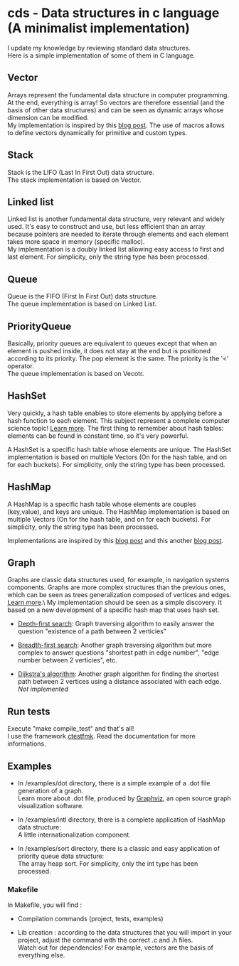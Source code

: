 # cds - Data structures in c language (A minimalist implementation)

I update my knowledge by reviewing standard data structures.\
Here is a simple implementation of some of them in C language.

## Vector

Arrays represent the fundamental data structure in computer programming. At the end, everything is array!
So vectors are therefore essential (and the basis of other data structures) and can be seen as dynamic arrays whose dimension can be modified.\
My implementation is inspired by this [blog post](https://constantsmatter.com/posts/generic-ds-c/).
The use of macros allows to define vectors dynamically for primitive and custom types.

## Stack

Stack is the LIFO (Last In First Out) data structure.\
The stack implementation is based on Vector.

## Linked list

Linked list is another fundamental data structure, very relevant and widely used. It's easy to construct and use, but less efficient than an array because pointers are needed to iterate through elements and each element takes more space in memory (specific malloc).\
My implementation is a doubly linked list allowing easy access to first and last element. For simplicity, only the string type has been processed.

## Queue

Queue is the FIFO (First In First Out) data structure.\
The queue implementation is based on Linked List.

## PriorityQueue

Basically, priority queues are equivalent to queues except that when an element is pushed inside, it does not stay at the end but is positioned according to its priority. The pop element is the same.
The priority is the '<' operator.\
The queue implementation is based on Vecotr.

## HashSet

Very quickly, a hash table enables to store elements by applying before a hash function to each element. This subject represent a complete computer science topic! [Learn more](https://en.wikipedia.org/wiki/Hash_table).
The first thing to remember about hash tables: elements can be found in constant time, so it's very powerful.

A HashSet is a specific hash table whose elements are unique.
The HashSet implementation is based on multiple Vectors (On for the hash table, and on for each buckets). For simplicity, only the string type has been processed.

## HashMap

A HashMap is a specific hash table whose elements are couples (key,value), and keys are unique.
The HashMap implementation is based on multiple Vectors (On for the hash table, and on for each buckets). For simplicity, only the string type has been processed.

Implementations are inspired by this [blog post](https://www.journaldev.com/35238/hash-table-in-c-plus-plus) and this another [blog post](https://benhoyt.com/writings/hash-table-in-c/).

## Graph

Graphs are classic data structures used, for example, in navigation systems components.
Graphs are more complex structures than the previous ones, which can be seen as trees generalization composed of vertices and edges. [Learn more](https://en.wikipedia.org/wiki/Graph_(abstract_data_type)).\
My implementation should be seen as a simple discovery.
It based on a new development of a specific hash map that uses hash set.

* [Depth-first search](https://en.wikipedia.org/wiki/Depth-first_search): Graph traversing algorithm
to easily answer the question "existence of a path between 2 verticies"

* [Breadth-first search](https://en.wikipedia.org/wiki/Breadth-first_search): Another graph traversing algorithm but more complex to answer questions "shortest path in edge number", "edge number between 2 verticies", etc.

* [Dijkstra's algorithm](https://en.wikipedia.org/wiki/Dijkstra%27s_algorithm): Another graph algorithm for finding the shortest path between 2 vertices using a distance associated with each edge.\
*Not implemented*

## Run tests

Execute "make compile_test" and that's all!\
I use the framework [ctestfmk](https://github.com/epatrizio/ctestfmk). Read the documentation for more informations.

## Examples

* In /examples/dot directory, there is a simple example of a .dot file generation of a graph.\
Learn more about .dot file, produced by [Graphviz](https://graphviz.org), an open source graph visualization software.

* In /examples/intl directory, there is a complete application of HashMap data structure:\
A little internationalization component.

* In /examples/sort directory, there is a classic and easy application of priority queue data structure:\
The array heap sort. For simplicity, only the int type has been processed.

### Makefile

In Makefile, you will find :

* Compilation commands (project, tests, examples)

* Lib creation : according to the data structures that you will import in your project,
adjust the command with the correct .c and .h files.\
Watch out for dependencies! For example, vectors are the basis of everything else.
